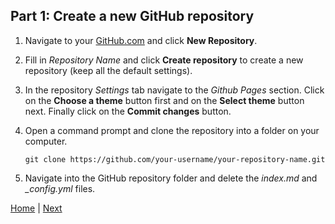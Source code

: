 ## Part 1: Create a new GitHub repository

1. Navigate to your [GitHub.com](GitHub.com) and click **New Repository**.

2. Fill in *Repository Name*  and click **Create repository** to create a new repository (keep all the default settings).

3. In the repository *Settings* tab navigate to the *Github Pages* section. Click on the **Choose a theme** button first and on the **Select theme** button next. Finally click on the **Commit changes** button.

4. Open a command prompt and clone the repository into a folder on your computer.
  
   ```batch
   git clone https://github.com/your-username/your-repository-name.git
   ```

5. Navigate into the GitHub repository folder and delete the *index.md* and *_config.yml* files.

[Home](./../../README.md) | [Next](Tutorial/../../Part2/Part2.md)
